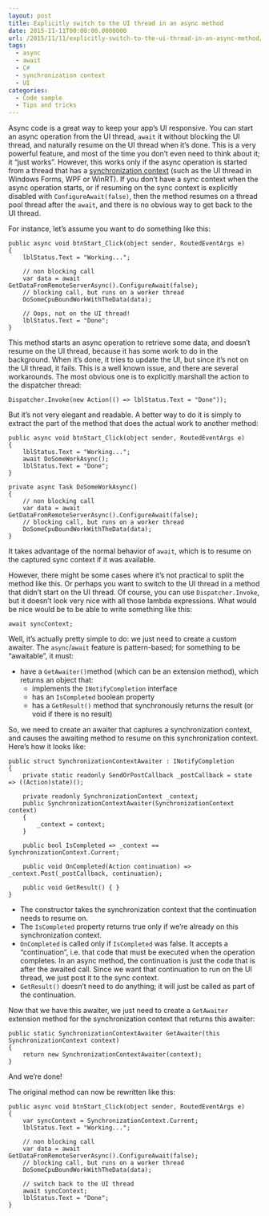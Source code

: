 ```yaml
---
layout: post
title: Explicitly switch to the UI thread in an async method
date: 2015-11-11T00:00:00.0000000
url: /2015/11/11/explicitly-switch-to-the-ui-thread-in-an-async-method/
tags:
  - async
  - await
  - C#
  - synchronization context
  - UI
categories:
  - Code sample
  - Tips and tricks
---
```



Async code is a great way to keep your app’s UI responsive. You can start an async operation from the UI thread, `await` it without blocking the UI thread, and naturally resume on the UI thread when it’s done. This is a very powerful feature, and most of the time you don’t even need to think about it; it “just works”. However, this works only if the async operation is started from a thread that has a [synchronization context](https://msdn.microsoft.com/en-us/library/system.threading.synchronizationcontext.aspx) (such as the UI thread in Windows Forms, WPF or WinRT). If you don’t have a sync context when the async operation starts, or if resuming on the sync context is explicitly disabled with `ConfigureAwait(false)`, then the method resumes on a thread pool thread after the `await`, and there is no obvious way to get back to the UI thread.

For instance, let’s assume you want to do something like this:

```
public async void btnStart_Click(object sender, RoutedEventArgs e)
{
    lblStatus.Text = "Working...";
    
    // non blocking call
    var data = await GetDataFromRemoteServerAsync().ConfigureAwait(false);
    // blocking call, but runs on a worker thread
    DoSomeCpuBoundWorkWithTheData(data);
    
    // Oops, not on the UI thread!
    lblStatus.Text = "Done";
}
```

This method starts an async operation to retrieve some data, and doesn’t resume on the UI thread, because it has some work to do in the background. When it’s done, it tries to update the UI, but since it’s not on the UI thread, it fails. This is a well known issue, and there are several workarounds. The most obvious one is to explicitly marshall the action to the dispatcher thread:

```
Dispatcher.Invoke(new Action(() => lblStatus.Text = "Done"));
```

But it’s not very elegant and readable. A better way to do it is simply to extract the part of the method that does the actual work to another method:

```
public async void btnStart_Click(object sender, RoutedEventArgs e)
{
    lblStatus.Text = "Working...";
    await DoSomeWorkAsync();
    lblStatus.Text = "Done";
}

private async Task DoSomeWorkAsync()
{
    // non blocking call
    var data = await GetDataFromRemoteServerAsync().ConfigureAwait(false);
    // blocking call, but runs on a worker thread
    DoSomeCpuBoundWorkWithTheData(data);
}
```

It takes advantage of the normal behavior of `await`, which is to resume on the captured sync context if it was available.

However, there might be some cases where it’s not practical to split the method like this. Or perhaps you want to switch to the UI thread in a method that didn’t start on the UI thread. Of course, you can use `Dispatcher.Invoke`, but it doesn’t look very nice with all those lambda expressions. What would be nice would be to be able to write something like this:

```
await syncContext;
```

Well, it’s actually pretty simple to do: we just need to create a custom awaiter. The `async`/`await` feature is pattern-based; for something to be “awaitable”, it must:

- have a `GetAwaiter()`method (which can be an extension method), which returns an object that:
    - implements the `INotifyCompletion` interface
    - has an `IsCompleted` boolean property
    - has a `GetResult()` method that synchronously returns the result (or void if there is no result)


So, we need to create an awaiter that captures a synchronization context, and causes the awaiting method to resume on this synchronization context. Here’s how it looks like:

```
public struct SynchronizationContextAwaiter : INotifyCompletion
{
    private static readonly SendOrPostCallback _postCallback = state => ((Action)state)();

    private readonly SynchronizationContext _context;
    public SynchronizationContextAwaiter(SynchronizationContext context)
    {
        _context = context;
    }

    public bool IsCompleted => _context == SynchronizationContext.Current;

    public void OnCompleted(Action continuation) => _context.Post(_postCallback, continuation);

    public void GetResult() { }
}
```

- The constructor takes the synchronization context that the continuation needs to resume on.
- The `IsCompleted` property returns true only if we’re already on this synchronization context.
- `OnCompleted` is called only if `IsCompleted` was false. It accepts a “continuation”, i.e. that code that must be executed when the operation completes. In an async method, the continuation is just the code that is after the awaited call. Since we want that continuation to run on the UI thread, we just post it to the sync context.
- `GetResult()` doesn’t need to do anything; it will just be called as part of the continuation.


Now that we have this awaiter, we just need to create a `GetAwaiter` extension method for the synchronization context that returns this awaiter:

```
public static SynchronizationContextAwaiter GetAwaiter(this SynchronizationContext context)
{
    return new SynchronizationContextAwaiter(context);
}
```

And we’re done!

The original method can now be rewritten like this:

```
public async void btnStart_Click(object sender, RoutedEventArgs e)
{
    var syncContext = SynchronizationContext.Current;
    lblStatus.Text = "Working...";
    
    // non blocking call
    var data = await GetDataFromRemoteServerAsync().ConfigureAwait(false);
    // blocking call, but runs on a worker thread
    DoSomeCpuBoundWorkWithTheData(data);
    
    // switch back to the UI thread
    await syncContext;
    lblStatus.Text = "Done";
}
```

